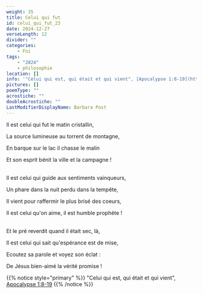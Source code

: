 ```yaml
---
weight: 35
title: Celui qui fut
id: celui_qui_fut_23
date: 2024-12-27
verseLength: 12
divider: ""
categories:
    - Foi
tags:
    - "2024"
    - philosophie
location: []
info: '"Celui qui est, qui était et qui vient", [Apocalypse 1:8-19](https://www.bible.com/fr/bible/133/REV.1.8-19.PDV2017)'
pictures: []
poemType: ""
acrostiche: ""
doubleAcrostiche: ""
LastModifierDisplayName: Barbara Post
---
```

Il est celui qui fut le matin cristallin,

La source lumineuse au torrent de montagne,

En barque sur le lac il chasse le malin

Et son esprit bénit la ville et la campagne !

 \
Il est celui qui guide aux sentiments vainqueurs,

Un phare dans la nuit perdu dans la tempête,

Il vient pour raffermir le plus brisé des coeurs,

Il est celui qu'on aime, il est humble prophète !

 \
Et le pré reverdit quand il était sec, là,

Il est celui qui sait qu'espérance est de mise,

Ecoutez sa parole et voyez son éclat :

De Jésus bien-aimé la vérité promise !

<!-- FM:Snippet:Start data:{"id":"_simpleNotice","fields":[{"name":"content","value":""}]} -->
{{% notice style="primary" %}}
"Celui qui est, qui était et qui vient", [Apocalypse 1:8-19](https://www.bible.com/fr/bible/133/REV.1.8-19.PDV2017)
{{% /notice %}}
<!-- FM:Snippet:End -->